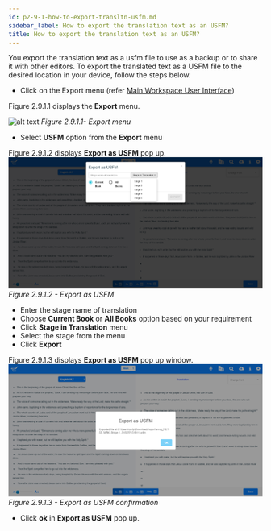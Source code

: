 ```yaml
---
id: p2-9-1-how-to-export-transltn-usfm.md
sidebar_label: How to export the translation text as an USFM?
title: How to export the translation text as an USFM?
---
```


You export the translation text as a usfm file to use as a backup or to share it with other editors. To export the translated text as a USFM file to the desired location in your device, follow the steps below.

-   Click on the Export menu (refer [Main Workspace User Interface](../../Part-1/Getting-Started/Autographa-Live-User-Interface-Overview/p1-2-2-main-wrkspace-ui.md))

Figure 2.9.1.1 displays the **Export** menu.

![alt text](../../../../static/AutographaLiveImages/Export-translation-text/export-menu-fig-2.9.1.1.jpg 'Export menu')
_Figure 2.9.1.1- Export menu_

-   Select **USFM** option from the **Export** menu

Figure 2.9.1.2 displays **Export as USFM** pop up.
![alt text](../../../../static/AutographaLiveImages/Export-translation-text/export-usfm-fig-2.9.1.2.jpg 'Export as USFM')
_Figure 2.9.1.2 - Export as USFM_

-   Enter the stage name of translation
-   Choose **Current Book** or **All Books** option based on your requirement
-   Click **Stage in Translation** menu
-   Select the stage from the menu
-   Click **Export**

Figure 2.9.1.3 displays **Export as USFM** pop up window.
![alt text](../../../../static/AutographaLiveImages/Export-translation-text/export-usfm-confirmation-fig-2.9.1.3.jpg 'Export as USFM')
_Figure 2.9.1.3 - Export as USFM confirmation_

-   Click **ok** in **Export as USFM** pop up.
